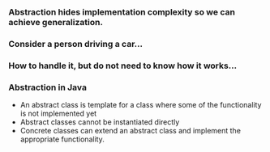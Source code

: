 ### Abstraction hides implementation complexity so we can achieve generalization.
### Consider a person driving a car…
### How to handle it, but do not need to know how it works…
### Abstraction in Java
* An abstract class is template for a class where some of the functionality is not implemented yet
* Abstract classes cannot be instantiated directly
* Concrete classes can extend an abstract class and implement the appropriate functionality.
